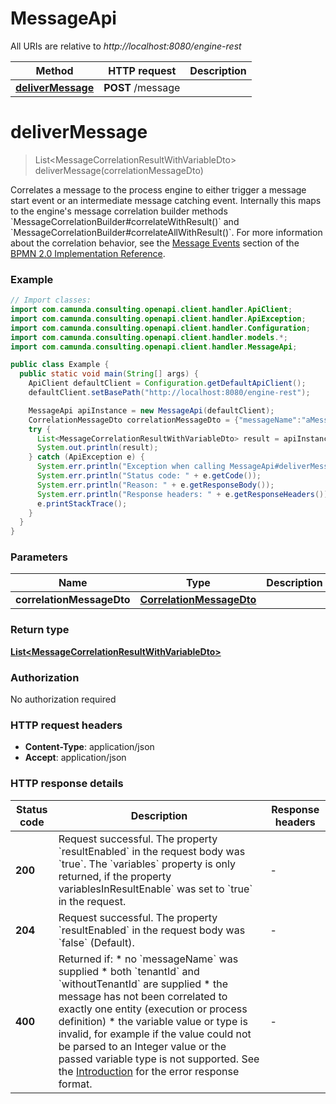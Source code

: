 # MessageApi

All URIs are relative to *http://localhost:8080/engine-rest*

Method | HTTP request | Description
------------- | ------------- | -------------
[**deliverMessage**](MessageApi.md#deliverMessage) | **POST** /message | 


<a name="deliverMessage"></a>
# **deliverMessage**
> List&lt;MessageCorrelationResultWithVariableDto&gt; deliverMessage(correlationMessageDto)



Correlates a message to the process engine to either trigger a message start event or an intermediate message  catching event. Internally this maps to the engine&#39;s message correlation builder methods &#x60;MessageCorrelationBuilder#correlateWithResult()&#x60; and &#x60;MessageCorrelationBuilder#correlateAllWithResult()&#x60;. For more information about the correlation behavior, see the [Message Events](https://docs.camunda.org/manual/7.13/bpmn20/events/message-events/) section of the [BPMN 2.0 Implementation Reference](https://docs.camunda.org/manual/7.13/reference/bpmn20/).

### Example
```java
// Import classes:
import com.camunda.consulting.openapi.client.handler.ApiClient;
import com.camunda.consulting.openapi.client.handler.ApiException;
import com.camunda.consulting.openapi.client.handler.Configuration;
import com.camunda.consulting.openapi.client.handler.models.*;
import com.camunda.consulting.openapi.client.handler.MessageApi;

public class Example {
  public static void main(String[] args) {
    ApiClient defaultClient = Configuration.getDefaultApiClient();
    defaultClient.setBasePath("http://localhost:8080/engine-rest");

    MessageApi apiInstance = new MessageApi(defaultClient);
    CorrelationMessageDto correlationMessageDto = {"messageName":"aMessage","businessKey":"aBusinessKey","correlationKeys":{"aVariable":{"value":"aValue","type":"String"}},"processVariables":{"aVariable":{"value":"aNewValue","type":"String","valueInfo":{"transient":true}},"anotherVariable":{"value":true,"type":"Boolean"}}}; // CorrelationMessageDto | 
    try {
      List<MessageCorrelationResultWithVariableDto> result = apiInstance.deliverMessage(correlationMessageDto);
      System.out.println(result);
    } catch (ApiException e) {
      System.err.println("Exception when calling MessageApi#deliverMessage");
      System.err.println("Status code: " + e.getCode());
      System.err.println("Reason: " + e.getResponseBody());
      System.err.println("Response headers: " + e.getResponseHeaders());
      e.printStackTrace();
    }
  }
}
```

### Parameters

Name | Type | Description  | Notes
------------- | ------------- | ------------- | -------------
 **correlationMessageDto** | [**CorrelationMessageDto**](CorrelationMessageDto.md)|  | [optional]

### Return type

[**List&lt;MessageCorrelationResultWithVariableDto&gt;**](MessageCorrelationResultWithVariableDto.md)

### Authorization

No authorization required

### HTTP request headers

 - **Content-Type**: application/json
 - **Accept**: application/json

### HTTP response details
| Status code | Description | Response headers |
|-------------|-------------|------------------|
**200** | Request successful. The property &#x60;resultEnabled&#x60; in the request body was &#x60;true&#x60;. The &#x60;variables&#x60; property is only returned, if the property variablesInResultEnable&#x60; was set to &#x60;true&#x60; in the request. |  -  |
**204** | Request successful. The property &#x60;resultEnabled&#x60; in the request body was &#x60;false&#x60; (Default). |  -  |
**400** | Returned if: * no &#x60;messageName&#x60; was supplied * both &#x60;tenantId&#x60; and &#x60;withoutTenantId&#x60; are supplied * the message has not been correlated to exactly one entity (execution or process definition) * the variable value or type is invalid, for example if the value could not be parsed to an Integer value or the passed variable type is not supported.  See the [Introduction](https://docs.camunda.org/manual/7.13/reference/rest/overview/#error-handling) for the error response format. |  -  |

